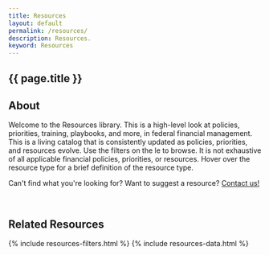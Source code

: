 ```yaml
---
title: Resources
layout: default
permalink: /resources/
description: Resources.
keyword: Resources
---
```


<section class="usa-hero grid-container about-the-council margin-bottom-5">
    <div class="grid-row grid-gap padding-top-6 padding-bottom-6">
        <div class="grid-col-10 grid-offset-1">
            <div class="priority-tag-line">
                <h1 class="margin-0 font-ui-2xl">{{ page.title }}</h1>
            </div>
        </div>
    </div>
</section>

<section class="usa-graphic-list">
    <div class="grid-container">
        <h2 class="margin-bottom-0">About</h2>
        <div class="usa-graphic-list__row grid-row grid-gap margin-0">
            <p class="padding-top-1 margin-0">Welcome to the Resources library. This is a high-level look at policies, priorities, training, playbooks, and more, in federal financial
            management. This is a living catalog that is consistently updated as policies, priorities, and resources evolve. Use the filters on the le to browse. It is not exhaustive of all applicable financial policies, priorities, or resources. Hover over the resource type for a brief definition of the
                resource type.</p>
            <p class="padding-top-1 margin-0">Can't find what you're looking for? Want to suggest a resource? <a href="mailto:CFOC.support@gsa.gov">Contact us!</a></p>
            <br>
        </div>
        <h2 class="margin-bottom-0">Related Resources</h2>
    </div>
</section>
<section class="usa-graphic-list margin-bottom-4 margin-top-4">
    <div class="grid-container">
        <div class="usa-graphic-list__row grid-row grid-gap">
            {% include resources-filters.html %}
            {% include resources-data.html %}
        </div>
    </div>
</section>